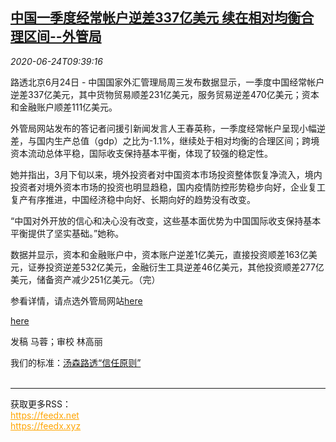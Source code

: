 <!--1592992494000-->
[中国一季度经常帐户逆差337亿美元 续在相对均衡合理区间--外管局](https://cn.reuters.com/article/china-safe-q1-trade-balance-0624-idCNKBS23V1DU)
------

<div><i>2020-06-24T09:39:16</i></div><div class="StandardArticleBody_body"><p>路透北京6月24日 - 中国国家外汇管理局周三发布数据显示，一季度中国经常帐户逆差337亿美元，其中货物贸易顺差231亿美元，服务贸易逆差470亿美元；资本和金融账户顺差111亿美元。 </p><p>外管局网站发布的答记者问援引新闻发言人王春英称，一季度经常帐户呈现小幅逆差，与国内生产总值（gdp）之比为-1.1%，继续处于相对均衡的合理区间；跨境资本流动总体平稳，国际收支保持基本平衡，体现了较强的稳定性。 </p><p>她并指出，3月下旬以来，境外投资者对中国资本市场投资整体恢复净流入，境内投资者对境外资本市场的投资也明显趋稳，国内疫情防控形势稳步向好，企业复工复产有序推进，中国经济稳中向好、长期向好的趋势没有改变。     </p><p>“中国对外开放的信心和决心没有改变，这些基本面优势为中国国际收支保持基本平衡提供了坚实基础。”她称。 </p><p>数据并显示，资本和金融账户中，资本账户逆差1亿美元，直接投资顺差163亿美元，证券投资逆差532亿美元，金融衍生工具逆差46亿美元，其他投资顺差277亿美元，储备资产减少251亿美元。（完） </p><p>参看详情，请点选外管局网站<a href="http://m.safe.gov.cn/safe/2020/0624/16493.html">here</a> </p><p><a href="http://m.safe.gov.cn/safe/2020/0624/16496.html">here</a>  </p><div class="Attribution_container"><div class="Attribution_attribution"><p class="Attribution_content">发稿 马蓉；审校 林高丽 </p></div></div><div class="StandardArticleBody_trustBadgeContainer"><span class="StandardArticleBody_trustBadgeTitle">我们的标准：</span><span class="trustBadgeUrl"><a href="https://www.thomsonreuters.cn/content/dam/openweb/documents/pdf/china/brochures/about-us-1.pdf">汤森路透“信任原则”</a></span></div></div><br><hr><div>获取更多RSS：<br><a href="https://feedx.net" style="color:orange" target="_blank">https://feedx.net</a> <br><a href="https://feedx.xyz" style="color:orange" target="_blank">https://feedx.xyz</a><br></div>
